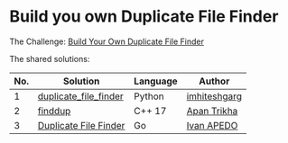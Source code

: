# Build you own Duplicate File Finder

The Challenge: [Build Your Own Duplicate File Finder](https://codingchallenges.fyi/challenges/challenge-duplicate-files)

The shared solutions:

| No. | Solution                                                                    | Language | Author |
|-----|-----------------------------------------------------------------------------|----------|--------|
| 1   | [duplicate_file_finder](https://github.com/imhiteshgarg/duplicate_file_finder) | Python | [imhiteshgarg](https://github.com/imhiteshgarg) |
| 2   | [finddup](https://github.com/triko88/finddup) | C++ 17 | [Apan Trikha](https://github.com/triko88) |
| 3 | [Duplicate File Finder](https://github.com/OneBrick-Software/Duplicate-file-finder) | Go | [Ivan APEDO](https://github.com/IvanGael) |

